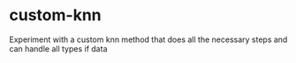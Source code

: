 # custom-knn
Experiment with a custom knn method that does all the necessary steps and can handle all types if data
